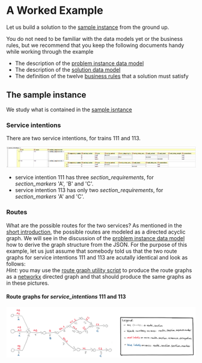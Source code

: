 # A Worked Example

Let us build a solution to the [sample instance](sample_files/sample_scenario.json) from the ground up. 

You do not need to be familiar with the data models yet or the business rules, but we recommend that you keep the following documents handy while working through the example

* The description of the [problem instance data model](documentation/input_data_model.md)
* The description of the [solution data model](documentation/output_data_model.md)
* The definition of the twelve [business rules](documentation/business_rules.md) that a solution must satisfy

## The sample instance
We study what is contained in the [sample isntance](sample_files/sample_scenario.json)
### Service intentions
There are two service intentions, for trains 111 and 113.

![](documentation/img/worked_example_service_intentions.png)

* service intention 111 has three _section_requirements_, for _section_markers_ 'A', 'B' and 'C'. 
* service intention 113 has only two _section_requirements_, for _section_markers_ 'A' and 'C'.

### Routes
What are the possible routes for the two services? As mentioned in the [short introduction](documentation/documentation#a-very-quick-introduction-to-our-timetabling-problem), the possible routes are modeled as a directed acyclic graph. We will see in the discussion of the [problem instance data model](documentation/input_data_model.md) how to derive the graph structure from the JSON. For the purpose of this example, let us just assume that somebody told us that the two route graphs for service intentions 111 and 113 are acutally identical and look as follows: <br>_Hint:_ you may use the [route graph utility script](utils/route_graph.py) to produce the route graphs as a [networkx](https://networkx.github.io/) directed graph and that should produce the same graphs as in these pictures.

#### Route graphs for _service_intentions_ 111 and 113
![](documentation/img/worked_example_route_graph.png)